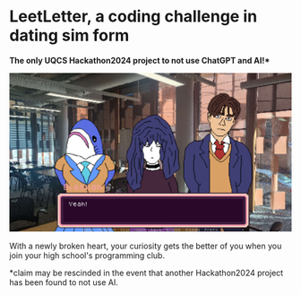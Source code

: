 # LeetLetter, a coding challenge in dating sim form
**The only UQCS Hackathon2024 project to not use ChatGPT and AI!\***

![Threezer](screenshots/screenshot0002.png)

With a newly broken heart, your curiosity gets the better of you when you join 
your high school's programming club.

*claim may be rescinded in the event that another Hackathon2024 project has
been found to not use AI.